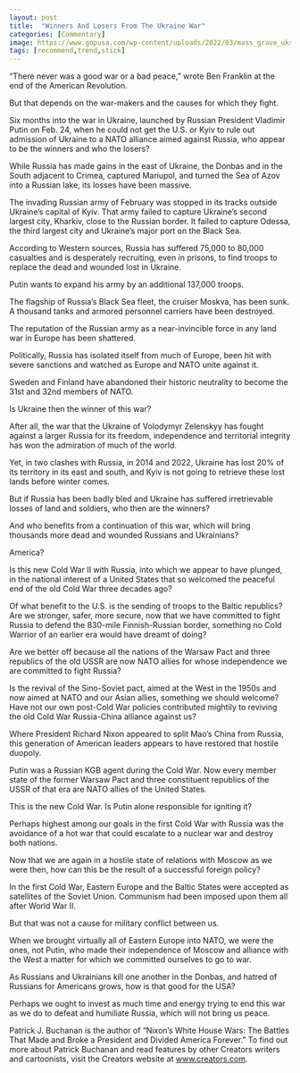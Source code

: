 ```yaml
---
layout: post
title:  "Winners And Losers From The Ukraine War"
categories: [Commentary]
image: https://www.gopusa.com/wp-content/uploads/2022/03/mass_grave_ukraine.jpg
tags: [recommend,trend,stick]
---
```

“There never was a good war or a bad peace,” wrote Ben Franklin at the end of the American Revolution.

But that depends on the war-makers and the causes for which they fight.

Six months into the war in Ukraine, launched by Russian President Vladimir Putin on Feb. 24, when he could not get the U.S. or Kyiv to rule out admission of Ukraine to a NATO alliance aimed against Russia, who appear to be the winners and who the losers?

While Russia has made gains in the east of Ukraine, the Donbas and in the South adjacent to Crimea, captured Mariupol, and turned the Sea of Azov into a Russian lake, its losses have been massive.

The invading Russian army of February was stopped in its tracks outside Ukraine’s capital of Kyiv. That army failed to capture Ukraine’s second largest city, Kharkiv, close to the Russian border. It failed to capture Odessa, the third largest city and Ukraine’s major port on the Black Sea.

According to Western sources, Russia has suffered 75,000 to 80,000 casualties and is desperately recruiting, even in prisons, to find troops to replace the dead and wounded lost in Ukraine.

Putin wants to expand his army by an additional 137,000 troops.

The flagship of Russia’s Black Sea fleet, the cruiser Moskva, has been sunk. A thousand tanks and armored personnel carriers have been destroyed.

The reputation of the Russian army as a near-invincible force in any land war in Europe has been shattered.

Politically, Russia has isolated itself from much of Europe, been hit with severe sanctions and watched as Europe and NATO unite against it.

Sweden and Finland have abandoned their historic neutrality to become the 31st and 32nd members of NATO.

Is Ukraine then the winner of this war?

After all, the war that the Ukraine of Volodymyr Zelenskyy has fought against a larger Russia for its freedom, independence and territorial integrity has won the admiration of much of the world.

Yet, in two clashes with Russia, in 2014 and 2022, Ukraine has lost 20% of its territory in its east and south, and Kyiv is not going to retrieve these lost lands before winter comes.

But if Russia has been badly bled and Ukraine has suffered irretrievable losses of land and soldiers, who then are the winners?

And who benefits from a continuation of this war, which will bring thousands more dead and wounded Russians and Ukrainians?

America?

Is this new Cold War II with Russia, into which we appear to have plunged, in the national interest of a United States that so welcomed the peaceful end of the old Cold War three decades ago?

Of what benefit to the U.S. is the sending of troops to the Baltic republics? Are we stronger, safer, more secure, now that we have committed to fight Russia to defend the 830-mile Finnish-Russian border, something no Cold Warrior of an earlier era would have dreamt of doing?

Are we better off because all the nations of the Warsaw Pact and three republics of the old USSR are now NATO allies for whose independence we are committed to fight Russia?

Is the revival of the Sino-Soviet pact, aimed at the West in the 1950s and now aimed at NATO and our Asian allies, something we should welcome? Have not our own post-Cold War policies contributed mightily to reviving the old Cold War Russia-China alliance against us?

Where President Richard Nixon appeared to split Mao’s China from Russia, this generation of American leaders appears to have restored that hostile duopoly.

Putin was a Russian KGB agent during the Cold War. Now every member state of the former Warsaw Pact and three constituent republics of the USSR of that era are NATO allies of the United States.

This is the new Cold War. Is Putin alone responsible for igniting it?

Perhaps highest among our goals in the first Cold War with Russia was the avoidance of a hot war that could escalate to a nuclear war and destroy both nations.

Now that we are again in a hostile state of relations with Moscow as we were then, how can this be the result of a successful foreign policy?

In the first Cold War, Eastern Europe and the Baltic States were accepted as satellites of the Soviet Union. Communism had been imposed upon them all after World War II.

But that was not a cause for military conflict between us.

When we brought virtually all of Eastern Europe into NATO, we were the ones, not Putin, who made their independence of Moscow and alliance with the West a matter for which we committed ourselves to go to war.

As Russians and Ukrainians kill one another in the Donbas, and hatred of Russians for Americans grows, how is that good for the USA?

Perhaps we ought to invest as much time and energy trying to end this war as we do to defeat and humiliate Russia, which will not bring us peace.

Patrick J. Buchanan is the author of “Nixon’s White House Wars: The Battles That Made and Broke a President and Divided America Forever.” To find out more about Patrick Buchanan and read features by other Creators writers and cartoonists, visit the Creators website at www.creators.com.
